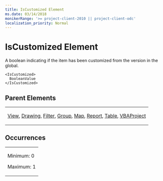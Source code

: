 ```yaml
---
title: IsCustomized Element
ms.date: 03/14/2018
monikerRange: '>= project-client-2010 || project-client-odc'
localization_priority: Normal
---
```


# IsCustomized Element

A boolean indicating if the item has been customized from the version in the global.

    <IsCustomized>
      BooleanValue
    </IsCustomized>

## Parent Elements

<table>
<colgroup>
<col style="width: 100%" />
</colgroup>
<tbody>
<tr class="odd">
<td><p><a href="view-element.md">View</a>, <a href="drawing-element.md">Drawing</a>, <a href="filter-element.md">Filter</a>,  <a href="group-element.md">Group</a>,  <a href="map-element.md">Map</a>,  <a href="report-element.md">Report</a>,  <a href="table-element.md">Table</a>,  <a href="vbaproject-element.md">VBAProject</a></p></td>
</tr>
</tbody>
</table>

## Occurrences

<table>
<colgroup>
<col style="width: 100%" />
</colgroup>
<tbody>
<tr class="odd">
<td><p>Minimum: 0</p>
<p>Maximum: 1</p></td>
</tr>
</tbody>
</table>


